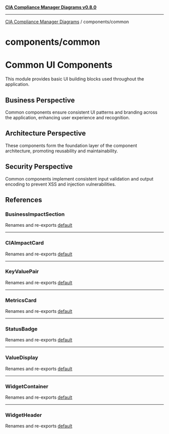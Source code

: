 [**CIA Compliance Manager Diagrams v0.8.0**](../../README.md)

***

[CIA Compliance Manager Diagrams](../../modules.md) / components/common

# components/common

# Common UI Components

This module provides basic UI building blocks used throughout the application.

## Business Perspective
Common components ensure consistent UI patterns and branding across the application,
enhancing user experience and recognition.

## Architecture Perspective
These components form the foundation layer of the component architecture,
promoting reusability and maintainability.

## Security Perspective
Common components implement consistent input validation and output encoding
to prevent XSS and injection vulnerabilities.

## References

### BusinessImpactSection

Renames and re-exports [default](BusinessImpactSection/functions/default.md)

***

### CIAImpactCard

Renames and re-exports [default](CIAImpactCard/functions/default.md)

***

### KeyValuePair

Renames and re-exports [default](KeyValuePair/functions/default.md)

***

### MetricsCard

Renames and re-exports [default](MetricsCard/functions/default.md)

***

### StatusBadge

Renames and re-exports [default](StatusBadge/functions/default.md)

***

### ValueDisplay

Renames and re-exports [default](ValueDisplay/functions/default.md)

***

### WidgetContainer

Renames and re-exports [default](WidgetContainer/functions/default.md)

***

### WidgetHeader

Renames and re-exports [default](WidgetHeader/functions/default.md)
